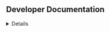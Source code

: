 ## Developer Documentation

<details>

To setup a local development environment:

* clone the repository
* change directories using `cd sociome_portal`
* create a virtual environment using `python3 -m venv sociome_portal`
* change directories using `cd sociome_portal`
* activate the vertual environment using `source bin/activate`
* install the dependencies using `pip install django-globus-portal-framework`
* Go to the Globus Developer Site and retrieve client ID and client secrets
* Make sure `http://localhost:8000/complete/globus/` is added to the redirect`
* create settings/local.py with `SOCIAL_AUTH_GLOBUS_KEY` and `SOCIAL_AUTH_GLOBUS_SECRET` from Globus Developer site
  ```
  from sociome_portal.settings.base import *
  
  # Your portal credentials for a Globus Auth Flow
  SOCIAL_AUTH_GLOBUS_KEY = ""
  SOCIAL_AUTH_GLOBUS_SECRET = ""
  DEBUG = True
  SECRET_KEY =""
  STATIC_ROOT = "/usr/local/var/www/static/"
  ```
* change directories using `cd ..`
* create the initial database using `python manage.py migrate`

* in order to test local deployment one can run the django app locally using `python manage.py runserver`

</details>
